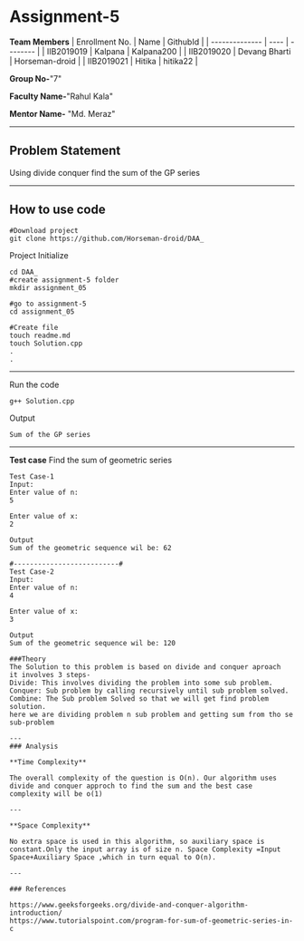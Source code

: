 # Assignment-5

**Team Members**
|   Enrollment No.  |   Name   | GithubId |
|   --------------  |   ----   | -------- |
|    IIB2019019  |   Kalpana | Kalpana200  | 
|    IIB2019020  |   Devang Bharti | Horseman-droid  |
|    IIB2019021  |   Hitika | hitika22  | 

**Group No-**"7"

**Faculty Name-**"Rahul Kala"

**Mentor Name-** "Md. Meraz"

---
## Problem Statement
Using divide conquer find the sum of the GP series

---
## How to use code
```
#Download project
git clone https://github.com/Horseman-droid/DAA_ 
```
Project Initialize 
```
cd DAA_
#create assignment-5 folder
mkdir assignment_05

#go to assignment-5
cd assignment_05

#Create file
touch readme.md
touch Solution.cpp
.
.
```
---

Run the code
```
g++ Solution.cpp
```
Output
```
Sum of the GP series
```
---
**Test case**
Find the sum of geometric series
```
Test Case-1
Input:
Enter value of n:
5

Enter value of x:
2

Output
Sum of the geometric sequence wil be: 62

#--------------------------#
Test Case-2
Input:
Enter value of n:
4

Enter value of x:
3

Output
Sum of the geometric sequence wil be: 120

###Theory
The Solution to this problem is based on divide and conquer aproach
it involves 3 steps- 
Divide: This involves dividing the problem into some sub problem.
Conquer: Sub problem by calling recursively until sub problem solved.
Combine: The Sub problem Solved so that we will get find problem solution.
here we are dividing problem n sub problem and getting sum from tho se sub-problem

---
### Analysis

**Time Complexity**

The overall complexity of the question is O(n). Our algorithm uses divide and conquer approch to find the sum and the best case complexity will be o(1)

---

**Space Complexity**

No extra space is used in this algorithm, so auxiliary space is constant.Only the input array is of size n. Space Complexity =Input Space+Auxiliary Space ,which in turn equal to O(n).

---

### References

https://www.geeksforgeeks.org/divide-and-conquer-algorithm-introduction/
https://www.tutorialspoint.com/program-for-sum-of-geometric-series-in-c
